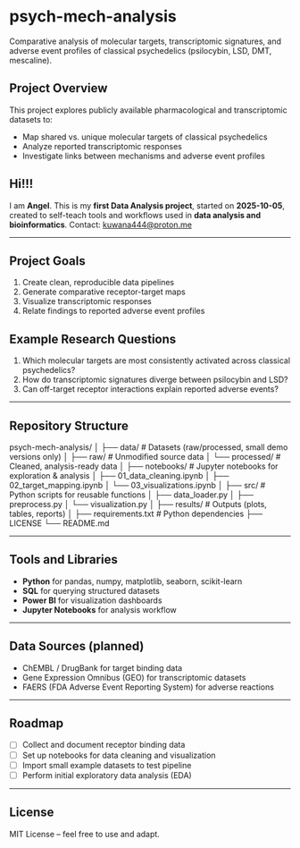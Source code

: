 # psych-mech-analysis
Comparative analysis of molecular targets, transcriptomic signatures, and adverse event profiles of classical psychedelics (psilocybin, LSD, DMT, mescaline).

## Project Overview
This project explores publicly available pharmacological and transcriptomic datasets to:
- Map shared vs. unique molecular targets of classical psychedelics
- Analyze reported transcriptomic responses
- Investigate links between mechanisms and adverse event profiles

## Hi!!!
I am **Angel**.
This is my **first Data Analysis project**, started on **2025-10-05**, created to self-teach tools and workflows used in **data analysis and bioinformatics**.
Contact: [kuwana444@proton.me](mailto:kuwana444@proton.me)

---

## Project Goals
1. Create clean, reproducible data pipelines
2. Generate comparative receptor-target maps
3. Visualize transcriptomic responses
4. Relate findings to reported adverse event profiles

## Example Research Questions
1. Which molecular targets are most consistently activated across classical psychedelics?
2. How do transcriptomic signatures diverge between psilocybin and LSD?
3. Can off-target receptor interactions explain reported adverse events?

---

## Repository Structure
psych-mech-analysis/
│
├── data/ # Datasets (raw/processed, small demo versions only)
│ ├── raw/ # Unmodified source data
│ └── processed/ # Cleaned, analysis-ready data
│
├── notebooks/ # Jupyter notebooks for exploration & analysis
│ ├── 01_data_cleaning.ipynb
│ ├── 02_target_mapping.ipynb
│ └── 03_visualizations.ipynb
│
├── src/ # Python scripts for reusable functions
│ ├── data_loader.py
│ ├── preprocess.py
│ └── visualization.py
│
├── results/ # Outputs (plots, tables, reports)
│
├── requirements.txt # Python dependencies
├── LICENSE
└── README.md

---

## Tools and Libraries
- **Python** for pandas, numpy, matplotlib, seaborn, scikit-learn
- **SQL** for querying structured datasets
- **Power BI** for visualization dashboards
- **Jupyter Notebooks** for analysis workflow

---

## Data Sources (planned)
- ChEMBL / DrugBank for target binding data
- Gene Expression Omnibus (GEO) for transcriptomic datasets
- FAERS (FDA Adverse Event Reporting System) for adverse reactions

---

## Roadmap
- [ ] Collect and document receptor binding data  
- [ ] Set up notebooks for data cleaning and visualization  
- [ ] Import small example datasets to test pipeline  
- [ ] Perform initial exploratory data analysis (EDA)  

---

## License
MIT License – feel free to use and adapt.
